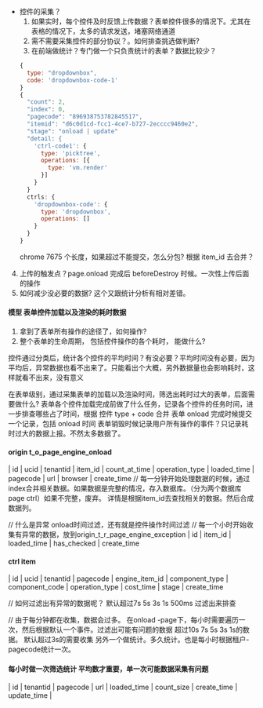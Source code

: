 - 控件的采集？
  1. 如果实时，每个控件及时反馈上传数据？表单控件很多的情况下。尤其在表格的情况下，太多的请求发送，堵塞网络通道
  2. 需不需要采集控件的部分协议？。如何排查挑选做判断?
  3. 在前端做统计？专门做一个只负责统计的表单？数据比较少？
  ```js
  {
    type: "dropdownbox",
    code: 'dropdownbox-code-1'
  }
  {
    "count": 2,
    "index": 0,
    "pagecode": "896938753782845517",
    "itemid": "d6c0d1cd-fcc1-4ce7-b727-2ecccc9460e2",
    "stage": "onload | update"
    "detail: {
      'ctrl-code1': {
        type: 'picktree',
        operations: [{
          type: 'vm.render'
        }]
      }
    }
    ctrls: {
      'dropdownbox-code': {
        type: 'dropdownbox',
        operations: []
      }
    }
  }
  ```
  chrome 7675 个长度，如果超过不能提交，怎么分包? 根据 item_id 去合并？

4. 上传的触发点？page.onload 完成后 beforeDestroy 时候。一次性上传后面的操作
5. 如何减少没必要的数据? 这个又跟统计分析有相对差错。

#### 模型 表单控件加载以及渲染的耗时数据

1. 拿到了表单所有操作的途径了，如何操作?
2. 整个表单的生命周期， 包括控件操作的各个耗时， 能做什么?

控件通过分类后，统计各个控件的平均时间？有没必要？平均时间没有必要，因为平均后，异常数据也看不出来了。只能看出个大概，另外数据量也会影响耗时，这样就看不出来，没有意义

在表单级别，通过采集表单的加载以及渲染时间，筛选出耗时过大的表单，后面需要做什么? 表单各个控件加载完成前做了什么任务，记录各个控件的任务时间，进一步排查哪些占了时间，根据 控件 type + code 合并
表单 onload 完成时候提交一个记录，包括 onload 时间
表单销毁时候记录用户所有操作的事件？只记录耗时过大的数据上报。不然太多数据了。

#### origin t_o_page_engine_onload
| id | ucid | tenantid | item_id | count_at_time | operation_type | loaded_time | pagecode | url | browser | create_time
// 每一分钟开始处理数据的时候，通过index合并相关数据。如果数据是完整的情况，存入数据库。（分为两个数据库page ctrl）如果不完整，废弃。
详情是根据item_id去查找相关的数据。然后合成数据列。

// 什么是异常 onload时间过滤，还有就是控件操作时间过滤
// 每一个小时开始收集有异常的数据，放到origin_t_r_page_engine_exception
| id | item_id | loaded_time | has_checked | create_time

#### ctrl item
| id | ucid | tenantid | pagecode | engine_item_id | component_type | component_code | operation_type | cost_time | stage | create_time

// 如何过滤出有异常的数据呢？ 默认超过7s 5s 3s 1s 500ms 过滤出来排查

// 由于每分钟都在收集，数据会过多。
在onload -page下，每小时需要遍历一次，然后根据默认一个事件。过滤出可能有问题的数据
超过10s  7s 5s 3s 1s的数据。
默认超过3s的需要收集
另外一个做统计。多久统计。也是每小时根据租户-pagecode统计一次。

#### 每小时做一次筛选统计 平均数才重要，单一次可能数据采集有问题
| id | tenantid | pagecode | url | loaded_time | count_size | create_time | update_time |
